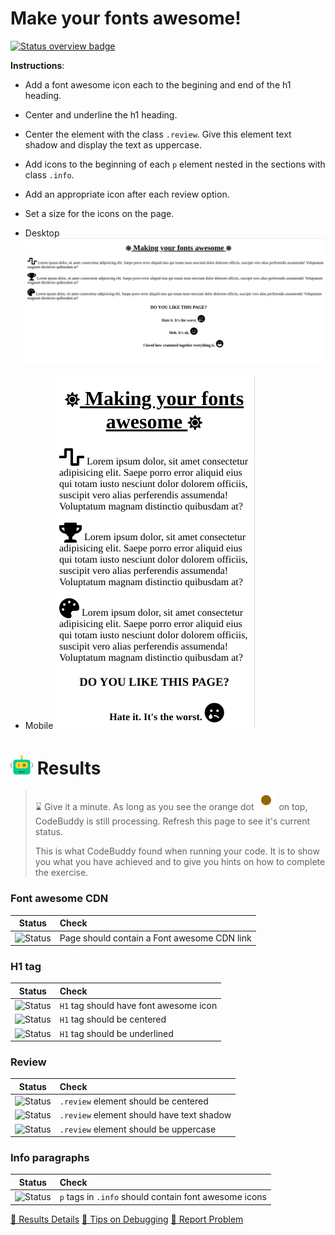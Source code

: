 # Make your fonts awesome!
[![Status overview badge](../../blob/badges/.github/badges/main/badge.svg)](#-results)


**Instructions**:
* Add a font awesome icon each to the begining and end of the h1 heading. 
* Center and underline the h1 heading.
* Center the element with the class `.review`. Give this element text shadow and display the text as uppercase.
* Add icons to the beginning of each `p` element nested in the sections with class `.info`.
* Add an appropriate icon after each review option. 
* Set a size for the icons on the page.

* Desktop
![alt-text](/images/reference-image-desktop.png "Reference Image Desktop")
* Mobile
![alt-text](/images/reference-image-mobile.png "Reference Image Desktop")

[//]: # (autograding info start)
# <img src="https://github.com/DCI-EdTech/autograding-setup/raw/main/assets/bot-large.svg" alt="" data-canonical-src="https://github.com/DCI-EdTech/autograding-setup/raw/main/assets/bot-large.svg" height="31" /> Results
> ⌛ Give it a minute. As long as you see the orange dot ![processing](https://raw.githubusercontent.com/DCI-EdTech/autograding-setup/main/assets/processing.svg) on top, CodeBuddy is still processing. Refresh this page to see it's current status.
>
> This is what CodeBuddy found when running your code. It is to show you what you have achieved and to give you hints on how to complete the exercise.


### Font awesome CDN

|                 Status                  | Check                                                                                    |
| :-------------------------------------: | :--------------------------------------------------------------------------------------- |
| ![Status](../../blob/badges/.github/badges/main/status0.svg) | Page should contain a Font awesome CDN link |

### H1 tag

|                 Status                  | Check                                                                                    |
| :-------------------------------------: | :--------------------------------------------------------------------------------------- |
| ![Status](../../blob/badges/.github/badges/main/status1.svg) | `H1` tag should have font awesome icon |
| ![Status](../../blob/badges/.github/badges/main/status2.svg) | `H1` tag should be centered |
| ![Status](../../blob/badges/.github/badges/main/status3.svg) | `H1` tag should be underlined |

### Review

|                 Status                  | Check                                                                                    |
| :-------------------------------------: | :--------------------------------------------------------------------------------------- |
| ![Status](../../blob/badges/.github/badges/main/status4.svg) | `.review` element should be centered |
| ![Status](../../blob/badges/.github/badges/main/status5.svg) | `.review` element should have text shadow |
| ![Status](../../blob/badges/.github/badges/main/status6.svg) | `.review` element should be uppercase |

### Info paragraphs

|                 Status                  | Check                                                                                    |
| :-------------------------------------: | :--------------------------------------------------------------------------------------- |
| ![Status](../../blob/badges/.github/badges/main/status7.svg) | `p` tags in `.info` should contain font awesome icons  |



[🔬 Results Details](../../actions)
[🐞 Tips on Debugging](https://github.com/DCI-EdTech/autograding-setup/wiki/How-to-work-with-CodeBuddy)
[📢 Report Problem](https://docs.google.com/forms/d/e/1FAIpQLSfS8wPh6bCMTLF2wmjiE5_UhPiOEnubEwwPLN_M8zTCjx5qbg/viewform?usp=pp_url&entry.652569746=UIB-typography-fontawesome)


[//]: # (autograding info end)